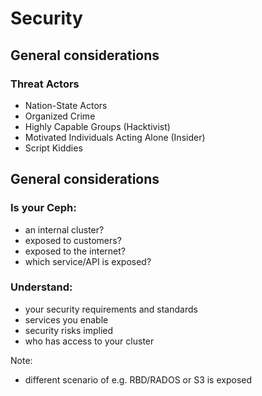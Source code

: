 <!-- .slide: data-state="section-break" id="section-break-2.1" data-timing="10s" data-background-image="images/susecondigital_background_full_green.svg" data-background-size="auto 100%" -->
# Security 


<!-- .slide: data-state="normal" id="sec-general-0" data-timing="20s" data-menu-title="Thread Actors" data-background-image="images/susecondigital_background_full.svg" data-background-size="auto 100%" -->
## General considerations

### Threat Actors <!-- .element class="fragment" -->

* Nation-State Actors <!-- .element class="fragment" -->
* Organized Crime <!-- .element class="fragment" -->
* Highly Capable Groups (Hacktivist) <!-- .element class="fragment" -->
* Motivated Individuals Acting Alone (Insider) <!-- .element class="fragment" -->
* Script Kiddies <!-- .element class="fragment" -->


<!-- .slide: data-state="normal" id="sec-general-1" data-timing="20s" data-menu-title="General considerations" data-background-image="images/susecondigital_background_full.svg" data-background-size="auto 100%" -->
## General considerations

### Is your Ceph: <!-- .element class="fragment" -->
* an internal cluster? <!-- .element class="fragment" -->
* exposed to customers? <!-- .element class="fragment" -->
* exposed to the internet? <!-- .element class="fragment" -->
* which service/API is exposed? <!-- .element class="fragment" -->

### Understand: <!-- .element class="fragment" -->
* your security requirements and standards <!-- .element class="fragment" -->
* services you enable <!-- .element class="fragment" -->
* security risks implied <!-- .element class="fragment" -->
* who has access to your cluster <!-- .element class="fragment" -->

Note: 
- different scenario of e.g. RBD/RADOS or S3 is exposed
